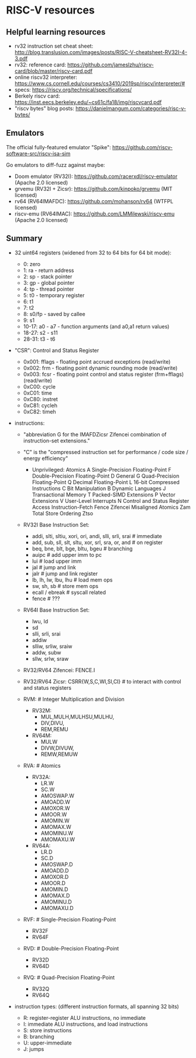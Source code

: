 # RISC-V resources

## Helpful learning resources

- rv32 instruction set cheat sheet: http://blog.translusion.com/images/posts/RISC-V-cheatsheet-RV32I-4-3.pdf
- rv32: reference card: https://github.com/jameslzhu/riscv-card/blob/master/riscv-card.pdf
- online riscv32 interpreter: https://www.cs.cornell.edu/courses/cs3410/2019sp/riscv/interpreter/#
- specs: https://riscv.org/technical/specifications/
- Berkely riscv card: https://inst.eecs.berkeley.edu/~cs61c/fa18/img/riscvcard.pdf
- "riscv bytes" blog posts: https://danielmangum.com/categories/risc-v-bytes/

## Emulators

The official fully-featured emulator "Spike": https://github.com/riscv-software-src/riscv-isa-sim

Go emulators to diff-fuzz against maybe:

- Doom emulator (RV32I): https://github.com/racerxdl/riscv-emulator   (Apache 2.0 licensed)
- grvemu (RV32I + Zicsr): https://github.com/kinpoko/grvemu  (MIT licensed)
- rv64 (RV64IMAFDC): https://github.com/mohanson/rv64        (WTFPL licensed)
- riscv-emu (RV64IMAC): https://github.com/LMMilewski/riscv-emu                    (Apache 2.0 licensed)

## Summary

- 32 uint64 registers (widened from 32 to 64 bits for 64 bit mode):
  - 0: zero
  - 1: ra - return address
  - 2: sp - stack pointer
  - 3: gp - global pointer
  - 4: tp - thread pointer
  - 5: t0 - temporary register
  - 6: t1
  - 7: t2
  - 8: s0/fp - saved by callee
  - 9: s1
  - 10-17: a0 - a7 - function arguments (and a0,a1 return values)
  - 18-27: s2 - s11
  - 28-31: t3 - t6

- "CSR": Control and Status Register
  - 0x001: fflags - floating point accrued exceptions  (read/write)
  - 0x002: frm - floating point dynamic rounding mode  (read/write)
  - 0x003: fcsr - floating point control and status register (frm+fflags)  (read/write)
  - 0xC00: cycle
  - 0xC01: time
  - 0xC80: instret
  - 0xC81: cycleh
  - 0xC82: timeh
- instructions:
  - "abbreviation G for the IMAFDZicsr Zifencei combination of instruction-set extensions."
  - "C" is the "compressed instruction set for performance / code size / energy efficiency"
    - Unprivileged:
      Atomics A
      Single-Precision Floating-Point F
      Double-Precision Floating-Point D
      General G
      Quad-Precision Floating-Point Q
      Decimal Floating-Point L
      16-bit Compressed Instructions C
      Bit Manipulation B
      Dynamic Languages J
      Transactional Memory T
      Packed-SIMD Extensions P
      Vector Extensions V
      User-Level Interrupts N
      Control and Status Register Access
      Instruction-Fetch Fence Zifencei
      Misaligned Atomics Zam
      Total Store Ordering Ztso

  - RV32I Base Instruction Set:
    - addi, slti, sltiu, xori, ori, andi, slli, srli, srai # immediate
    - add, sub, sll, slt, sltu, xor, srl, sra, or, and # on register
    - beq, bne, blt, bge, bltu, bgeu # branching
    - auipc # add upper imm to pc
    - lui # load upper imm
    - jal # jump and link
    - jalr # jump and link register
    - lb, lh, lw, lbu, lhu # load mem ops
    - sw, sh, sb # store mem ops
    - ecall / ebreak # syscall related
    - fence # ???
  - RV64I Base Instruction Set:
    - lwu, ld
    - sd
    - slli, srli, srai
    - addiw
    - slliw, srliw, sraiw
    - addw, subw
    - sllw, srlw, sraw
  - RV32/RV64 Zifencei: FENCE.I
  - RV32/RV64 Zicsr: CSRR{W,S,C,WI,SI,CI} # to interact with control and status registers
  - RVM:  # Integer Multiplication and Division
    - RV32M:
      - MUL,MULH,MULHSU,MULHU,
      - DIV,DIVU,
      - REM,REMU
    - RV64M:
      - MULW
      - DIVW,DIVUW,
      - REMW,REMUW
  - RVA:  # Atomics
    - RV32A:
      - LR.W
      - SC.W
      - AMOSWAP.W
      - AMOADD.W
      - AMOXOR.W
      - AMOOR.W
      - AMOMIN.W
      - AMOMAX.W
      - AMOMINU.W
      - AMOMAXU.W
    - RV64A:
      - LR.D
      - SC.D
      - AMOSWAP.D
      - AMOADD.D
      - AMOXOR.D
      - AMOOR.D
      - AMOMIN.D
      - AMOMAX.D
      - AMOMINU.D
      - AMOMAXU.D
  - RVF:  # Single-Precision Floating-Point
    - RV32F
    - RV64F
  - RVD:  # Double-Precision Floating-Point
    - RV32D
    - RV64D
  - RVQ:  # Quad-Precision Floating-Point
    - RV32Q
    - RV64Q

- instruction types: (different instruction formats, all spanning 32 bits)
  - R: register-register ALU instructions, no immediate
  - I: immediate ALU instructions, and load instructions
  - S: store instructions
  - B: branching
  - U: upper-immediate
  - J: jumps
